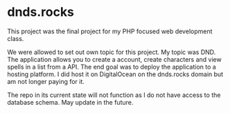 # dnds.rocks

This project was the final project for my PHP focused web development class. 

We were allowed to set out own topic for this project. My topic was DND. The application allows you to create a account, create characters and view spells in a list from a API. The end goal was to deploy the application to a hosting platform. I did host it on DigitalOcean on the dnds.rocks domain but am not longer paying for it.

The repo in its current state will not function as I do not have access to the database schema. May update in the future.
